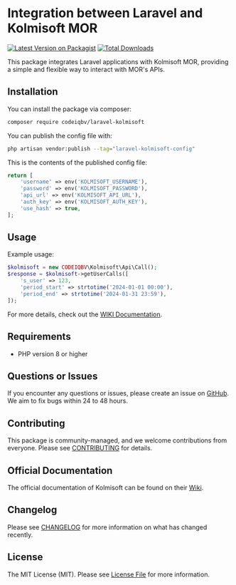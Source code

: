 # Integration between Laravel and Kolmisoft MOR

[![Latest Version on Packagist](https://img.shields.io/packagist/v/codeiqbv/laravel-kolmisoft.svg?style=flat-square)](https://packagist.org/packages/codeiqbv/laravel-kolmisoft)
[![Total Downloads](https://img.shields.io/packagist/dt/codeiqbv/laravel-kolmisoft.svg?style=flat-square)](https://packagist.org/packages/codeiqbv/laravel-kolmisoft)

This package integrates Laravel applications with Kolmisoft MOR, providing a simple and flexible way to interact with MOR's APIs.

## Installation

You can install the package via composer:

```bash
composer require codeiqbv/laravel-kolmisoft
```

You can publish the config file with:

```bash
php artisan vendor:publish --tag="laravel-kolmisoft-config"
```

This is the contents of the published config file:

```php
return [
    'username' => env('KOLMISOFT_USERNAME'),
    'password' => env('KOLMISOFT_PASSWORD'),
    'api_url' => env('KOLMISOFT_API_URL'),
    'auth_key' => env('KOLMISOFT_AUTH_KEY'),
    'use_hash' => true,
];
```

## Usage

Example usage:

```php
$kolmisoft = new CODEIQBV\Kolmisoft\Api\Call();
$response = $kolmisoft->getUserCalls([
    's_user' => 123,
    'period_start' => strtotime('2024-01-01 00:00'),
    'period_end' => strtotime('2024-01-31 23:59'),
]);
```

For more details, check out the [WIKI Documentation](./WIKI/README.md).

## Requirements

- PHP version 8 or higher

## Questions or Issues

If you encounter any questions or issues, please create an issue on [GitHub](https://github.com/codeiqbv/laravel-kolmisoft/issues). We aim to fix bugs within 24 to 48 hours.

## Contributing

This package is community-managed, and we welcome contributions from everyone. Please see [CONTRIBUTING](CONTRIBUTING.md) for details.

## Official Documentation

The official documentation of Kolmisoft can be found on their [Wiki](https://wiki.kolmisoft.com).

## Changelog

Please see [CHANGELOG](CHANGELOG.md) for more information on what has changed recently.

## License

The MIT License (MIT). Please see [License File](LICENSE.md) for more information.
